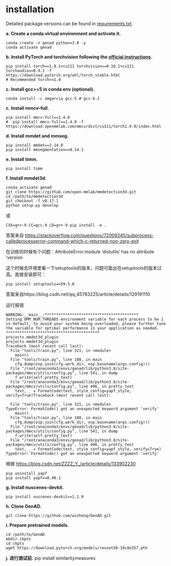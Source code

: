 # installation

Detailed package versions can be found in [requirements.txt](../requirements.txt).



**a. Create a conda virtual environment and activate it.**
```shell
conda create -n genad python=3.8 -y
conda activate genad
```

**b. Install PyTorch and torchvision following the [official instructions](https://pytorch.org/).**
```shell
pip install torch==1.9.1+cu111 torchvision==0.10.1+cu111 torchaudio==0.9.1 -f https://download.pytorch.org/whl/torch_stable.html
# Recommended torch>=1.9
```

**c. Install gcc>=5 in conda env (optional).**
```shell
conda install -c omgarcia gcc-5 # gcc-6.2
```

**c. Install mmcv-full.**
```shell
pip install mmcv-full==1.4.0
#  pip install mmcv-full==1.4.0 -f https://download.openmmlab.com/mmcv/dist/cu111/torch1.9.0/index.html
```

**d. Install mmdet and mmseg.**
```shell
pip install mmdet==2.14.0
pip install mmsegmentation==0.14.1
```

**e. Install timm.**
```shell
pip install timm
```

**f. Install mmdet3d.**
```shell
conda activate genad
git clone https://github.com/open-mmlab/mmdetection3d.git
cd /path/to/mmdetection3d
git checkout -f v0.17.1
python setup.py develop
```
或
```shell
CXX=g++-9 CC=gcc-9 LD=g++-9 pip install -e .
```

答案来自 https://stackoverflow.com/questions/72009245/subprocess-calledprocesserror-command-which-c-returned-non-zero-exit

在训练的时候有个问题：AttributeError:module ‘distutils‘ has no attribute ‘version

这个时候去环境里看一下setuptools的版本，问题可能出在setuptools的版本过高。直接安装即可：

```shell
pip install setuptools==59.5.0
```

答案来自https://blog.csdn.net/qq_45783225/article/details/129191110

运行报错
```shell
WARNING:__main__:*****************************************
Setting OMP_NUM_THREADS environment variable for each process to be 1 in default, to avoid your system being overloaded, please further tune the variable for optimal performance in your application as needed. 
*****************************************
projects.mmdet3d_plugin
projects.mmdet3d_plugin
Traceback (most recent call last):
  File "tools/train.py", line 321, in <module>
    main()
  File "tools/train.py", line 180, in main
    cfg.dump(osp.join(cfg.work_dir, osp.basename(args.config)))
  File "/root/anaconda3/envs/genad/lib/python3.8/site-packages/mmcv/utils/config.py", line 541, in dump
    f.write(self.pretty_text)
  File "/root/anaconda3/envs/genad/lib/python3.8/site-packages/mmcv/utils/config.py", line 496, in pretty_text
    text, _ = FormatCode(text, style_config=yapf_style, verify=True)Traceback (most recent call last):

  File "tools/train.py", line 321, in <module>
TypeError: FormatCode() got an unexpected keyword argument 'verify'
    main()
  File "tools/train.py", line 180, in main
    cfg.dump(osp.join(cfg.work_dir, osp.basename(args.config)))
  File "/root/anaconda3/envs/genad/lib/python3.8/site-packages/mmcv/utils/config.py", line 541, in dump
    f.write(self.pretty_text)
  File "/root/anaconda3/envs/genad/lib/python3.8/site-packages/mmcv/utils/config.py", line 496, in pretty_text
    text, _ = FormatCode(text, style_config=yapf_style, verify=True)
TypeError: FormatCode() got an unexpected keyword argument 'verify'
```

根据 https://blog.csdn.net/ZZZZ_Y_/article/details/133902230

```shell
pip uninstall yapf
pip install yapf==0.40.1
```

**g. Install nuscenes-devkit.**
```shell
pip install nuscenes-devkit==1.1.9
```

**h. Clone GenAD.**
```shell
git clone https://github.com/wzzheng/GenAD.git
```

**i. Prepare pretrained models.**
```shell
cd /path/to/GenAD
mkdir ckpts
cd ckpts 
wget https://download.pytorch.org/models/resnet50-19c8e357.pth
```

**j. 进行测试前.**
pip install similaritymeasures

